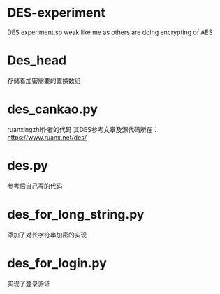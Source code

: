 # DES-experiment
DES experiment,so weak like me as others are doing encrypting of AES

# Des_head
存储着加密需要的置换数组

# des_cankao.py
ruanxingzhi作者的代码 其DES参考文章及源代码所在：https://www.ruanx.net/des/

# des.py
参考后自己写的代码

# des_for_long_string.py
添加了对长字符串加密的实现

# des_for_login.py
实现了登录验证
